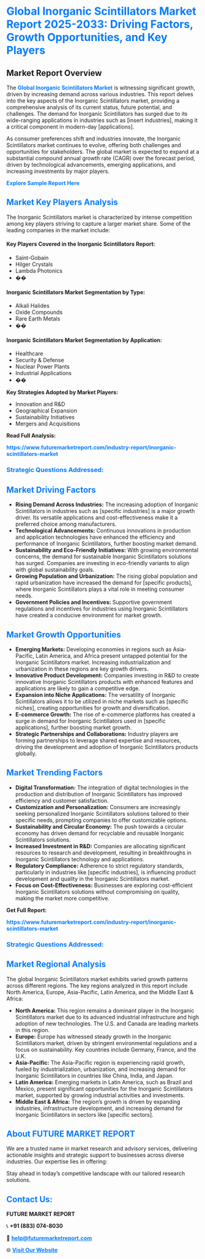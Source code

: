 <h1 style="color: #007BFF;">Global Inorganic Scintillators Market Report 2025-2033: Driving Factors, Growth Opportunities, and Key Players</h1>

<section id="overview">
<h2>Market Report Overview</h2>
<p>The <a href="https://www.futuremarketreport.com/industry-report/inorganic-scintillators-market" style="color: #007BFF; text-decoration: none;"><strong>Global Inorganic Scintillators Market</strong></a> is witnessing significant growth, driven by increasing demand across various industries. This report delves into the key aspects of the Inorganic Scintillators market, providing a comprehensive analysis of its current status, future potential, and challenges. The demand for Inorganic Scintillators has surged due to its wide-ranging applications in industries such as [insert industries], making it a critical component in modern-day [applications].</p>
<p>As consumer preferences shift and industries innovate, the Inorganic Scintillators market continues to evolve, offering both challenges and opportunities for stakeholders. The global market is expected to expand at a substantial compound annual growth rate (CAGR) over the forecast period, driven by technological advancements, emerging applications, and increasing investments by major players.</p>
</section>

<section id="overview">
<p><a href="https://www.futuremarketreport.com/request-sample/reportId=118722" style="color: #007BFF; text-decoration: none;"><strong>Explore Sample Report Here</strong></a></p>
</section>

<section id="key-players">
<h2 style="color: #007BFF;">Market Key Players Analysis</h2>
<p>The Inorganic Scintillators market is characterized by intense competition among key players striving to capture a larger market share. Some of the leading companies in the market include:</p>
<h4>Key Players Covered in the Inorganic Scintillators Report:</h4>
<ul><li>Saint-Gobain</li><li>Hilger Crystals</li><li>Lambda Photonics</li><li>��</li></ul>
<h4>Inorganic Scintillators Market Segmentation by Type:</h4>
<ul><li>Alkali Halides</li><li>Oxide Compounds</li><li>Rare Earth Metals</li><li>��</li></ul>

<h4>Inorganic Scintillators Market Segmentation by Application:</h4>
<ul><li>Healthcare</li><li>Security &amp; Defense</li><li>Nuclear Power Plants</li><li>Industrial Applications</li><li>��</li></ul>
<p><strong>Key Strategies Adopted by Market Players:</strong></p>
<ul>
<li>Innovation and R&D</li>
<li>Geographical Expansion</li>
<li>Sustainability Initiatives</li>
<li>Mergers and Acquisitions</li>
</ul>
</section>

<section>
<p><strong>Read Full Analysis: </strong></p><a href="https://www.futuremarketreport.com/industry-report/inorganic-scintillators-market" style="color: #007BFF; text-decoration: none;"><strong>https://www.futuremarketreport.com/industry-report/inorganic-scintillators-market</strong></a>
<h3 style="color: #007BFF;">Strategic Questions Addressed:</h3>
</section>

<section id="driving-factors">
<h2 style="color: #007BFF;">Market Driving Factors</h2>
<ul>
<li><strong>Rising Demand Across Industries:</strong> The increasing adoption of Inorganic Scintillators in industries such as [specific industries] is a major growth driver. Its versatile applications and cost-effectiveness make it a preferred choice among manufacturers.</li>
<li><strong>Technological Advancements:</strong> Continuous innovations in production and application technologies have enhanced the efficiency and performance of Inorganic Scintillators, further boosting market demand.</li>
<li><strong>Sustainability and Eco-Friendly Initiatives:</strong> With growing environmental concerns, the demand for sustainable Inorganic Scintillators solutions has surged. Companies are investing in eco-friendly variants to align with global sustainability goals.</li>
<li><strong>Growing Population and Urbanization:</strong> The rising global population and rapid urbanization have increased the demand for [specific products], where Inorganic Scintillators plays a vital role in meeting consumer needs.</li>
<li><strong>Government Policies and Incentives:</strong> Supportive government regulations and incentives for industries using Inorganic Scintillators have created a conducive environment for market growth.</li>
</ul>
</section>

<section id="growth-opportunities">
<h2 style="color: #007BFF;">Market Growth Opportunities</h2>
<ul>
<li><strong>Emerging Markets:</strong> Developing economies in regions such as Asia-Pacific, Latin America, and Africa present untapped potential for the Inorganic Scintillators market. Increasing industrialization and urbanization in these regions are key growth drivers.</li>
<li><strong>Innovative Product Development:</strong> Companies investing in R&D to create innovative Inorganic Scintillators products with enhanced features and applications are likely to gain a competitive edge.</li>
<li><strong>Expansion into Niche Applications:</strong> The versatility of Inorganic Scintillators allows it to be utilized in niche markets such as [specific niches], creating opportunities for growth and diversification.</li>
<li><strong>E-commerce Growth:</strong> The rise of e-commerce platforms has created a surge in demand for Inorganic Scintillators used in [specific applications], further boosting market growth.</li>
<li><strong>Strategic Partnerships and Collaborations:</strong> Industry players are forming partnerships to leverage shared expertise and resources, driving the development and adoption of Inorganic Scintillators products globally.</li>
</ul>
</section>

<section id="trending-factors">
<h2 style="color: #007BFF;">Market Trending Factors</h2>
<ul>
<li><strong>Digital Transformation:</strong> The integration of digital technologies in the production and distribution of Inorganic Scintillators has improved efficiency and customer satisfaction.</li>
<li><strong>Customization and Personalization:</strong> Consumers are increasingly seeking personalized Inorganic Scintillators solutions tailored to their specific needs, prompting companies to offer customizable options.</li>
<li><strong>Sustainability and Circular Economy:</strong> The push towards a circular economy has driven demand for recyclable and reusable Inorganic Scintillators solutions.</li>
<li><strong>Increased Investment in R&D:</strong> Companies are allocating significant resources to research and development, resulting in breakthroughs in Inorganic Scintillators technology and applications.</li>
<li><strong>Regulatory Compliance:</strong> Adherence to strict regulatory standards, particularly in industries like [specific industries], is influencing product development and quality in the Inorganic Scintillators market.</li>
<li><strong>Focus on Cost-Effectiveness:</strong> Businesses are exploring cost-efficient Inorganic Scintillators solutions without compromising on quality, making the market more competitive.</li>
</ul>
</section>

<section>
<p><strong>Get Full Report: </strong></p><a href="https://www.futuremarketreport.com/industry-report/inorganic-scintillators-market" style="color: #007BFF; text-decoration: none;"><strong>https://www.futuremarketreport.com/industry-report/inorganic-scintillators-market</strong></a>
<h3 style="color: #007BFF;">Strategic Questions Addressed:</h3>
</section>


<section id="regional-analysis">
<h2 style="color: #007BFF;">Market Regional Analysis</h2>
<p>The global Inorganic Scintillators market exhibits varied growth patterns across different regions. The key regions analyzed in this report include North America, Europe, Asia-Pacific, Latin America, and the Middle East & Africa:</p>
<ul>
<li><strong>North America:</strong> This region remains a dominant player in the Inorganic Scintillators market due to its advanced industrial infrastructure and high adoption of new technologies. The U.S. and Canada are leading markets in this region.</li>
<li><strong>Europe:</strong> Europe has witnessed steady growth in the Inorganic Scintillators market, driven by stringent environmental regulations and a focus on sustainability. Key countries include Germany, France, and the U.K.</li>
<li><strong>Asia-Pacific:</strong> The Asia-Pacific region is experiencing rapid growth, fueled by industrialization, urbanization, and increasing demand for Inorganic Scintillators in countries like China, India, and Japan.</li>
<li><strong>Latin America:</strong> Emerging markets in Latin America, such as Brazil and Mexico, present significant opportunities for the Inorganic Scintillators market, supported by growing industrial activities and investments.</li>
<li><strong>Middle East & Africa:</strong> The region’s growth is driven by expanding industries, infrastructure development, and increasing demand for Inorganic Scintillators in sectors like [specific sectors].</li>
</ul>
</section>

<footer>
<h2 style="color: #007BFF;">About FUTURE MARKET REPORT</h2>
<p>We are a trusted name in market research and advisory services, delivering actionable insights and strategic support to businesses across diverse industries. Our expertise lies in offering:</p>

<p>Stay ahead in today’s competitive landscape with our tailored research solutions.</p>

<h2 style="color: #007BFF;">Contact Us:</h2>
<p><strong>FUTURE MARKET REPORT</strong></p>
<p>📞 <strong>+91 (883) 074-8030</strong></p>
<p>📧 <strong><a href="mailto:help@futuremarketreport.com" style="color: #007BFF;">help@futuremarketreport.com</a></strong></p>
<p>🌐 <strong><a href="https://www.futuremarketreport.com/" style="color: #007BFF;">Visit Our Website</a></strong></p>
</footer>